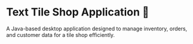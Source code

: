 # Text Tile Shop Application 🧵
A Java-based desktop application designed to manage inventory, orders, and customer data for a tile shop efficiently.

